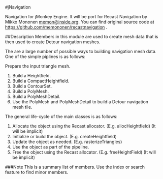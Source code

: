#jNavigation

Navigation for jMonkey Engine. It will be port for Recast Navigation by Mikko Mononen memon@inside.org. You can find original source code at https://github.com/memononen/recastnavigation .

##Description
Members in this module are used to create mesh data that is then used to create Detour navigation meshes.

The are a large number of possible ways to building navigation mesh data. One of the simple piplines is as follows:

Prepare the input triangle mesh.
<ol>
<li>Build a Heightfield.</li>
<li>Build a CompactHeightfield.</li>
<li>Build a ContourSet.</li>
<li>Build a PolyMesh.</li>
<li>Build a PolyMeshDetail.</li>
<li>Use the PolyMesh and PolyMeshDetail to build a Detour navigation mesh tile.</li>
</ol>
The general life-cycle of the main classes is as follows:
<ol>
<li>Allocate the object using the Recast allocator. (E.g. allocHeightfield) (It will be implicit)</li>
<li>Initialize or build the object. (E.g. createHeightfield)</li>
<li>Update the object as needed. (E.g. rasterizeTriangles)</li>
<li>Use the object as part of the pipeline.</li>
<li>Free the object using the Recast allocator. (E.g. freeHeightField) (It will be implicit)</li>
</ol>

###Note
This is a summary list of members. Use the index or search feature to find minor members.